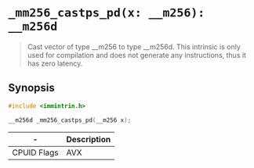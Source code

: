 `_mm256_castps_pd(x: __m256): __m256d`
======================================

> Cast vector of type __m256 to type __m256d. This intrinsic is only used for compilation and does not generate any instructions, thus it has zero latency.

## Synopsis

```c
#include <immintrin.h>

__m256d _mm256_castps_pd(__m256 x);
```

| -           | Description |
| ----------- | ----------- |
| CPUID Flags | AVX         |
